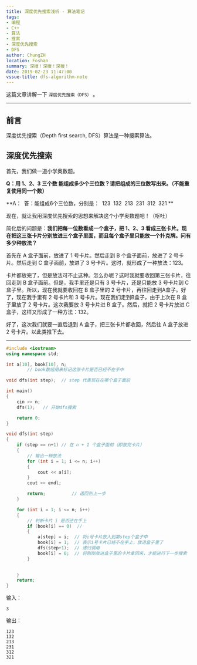```yaml
---
title: 深度优先搜索浅析 - 算法笔记
tags: 
- 编程
- C++
- 算法
- 搜索
- 深度优先搜索
- DFS
author: ChungZH
location: Foshan
summary: 深搜！深搜！深搜！
date: 2019-02-23 11:47:00
vssue-title: dfs-algorithm-note
---
```


这篇文章讲解一下 `深度优先搜索（DFS）` 。

<!-- More --> <!-- more -->

------

## 前言

深度优先搜索（Depth first search, DFS）算法是一种搜索算法。

## 深度优先搜索

首先，我们做一道小学奥数题。

**Q：用 1、2、3 三个数 能组成多少个三位数？请把组成的三位数写出来。（不能重复使用同一个数）**

**A： 
​	答：能组成6个三位数，分别是：
​	123
​	132
​	213
​	231
​	312 
​	321
**

现在，就让我用深度优先搜索的思想来解决这个小学奥数题吧！（呕吐）

简化后的问题是：**我们把每一位数看成一个盒子，把 1、2、3 看成三张卡片。现在把这三张卡片分别放进三个盒子里面，而且每个盒子里只能放一个扑克牌。问有多少种放法？**

首先在 A 盒子面前，放进了 1 号卡片。然后走到 B 个盒子面前，放进了 2 号卡片。然后走到 C 盒子面前，放进了 3 号卡片。这时，就形成了一种放法：123。

卡片都放完了，但是放法可不止这种。怎么办呢？这时我就要收回第三张卡片，往回走到 B 盒子面前。但是，我手里还是只有 3 号卡片，还是只能放 3 号卡片到 C 盒子里。所以，现在我就要收回在 B 盒子里的 2 号卡片，再往回走到A盒子。好了，现在我手里有 2 号卡片和 3 号卡片。现在我们走到B盒子，由于上次在 B 盒子里放了 2 号卡片。这次我要放 3 号卡片进 B 盒子。然后，就把 2 号卡片放进 C 盒子，这样又形成了一种方法：132。

好了，这次我们就要一直后退到 A 盒子，把三张卡片都收回，然后往 A 盒子放进 2 号卡片。以此类推下去。

------

```cpp
#include <iostream>
using namespace std;

int a[10], book[10], n;
        // book数组用来标记这张卡片是否已经不在手中

void dfs(int step);  // step 代表现在在哪个盒子面前

int main()
{
	cin >> n;
	dfs(1);   // 开始dfs搜索

	return 0;
}

void dfs(int step)
{
	if (step == n+1) // 在 n + 1 个盒子面前（即放完卡片）
	{
		// 输出一种放法
		for (int i = 1; i <= n; i++)
		{
			cout << a[i]; 
		}
		cout << endl;

		return;          // 返回到上一步
	}

	for (int i = 1; i <= n; i++)
	{
		// 判断卡片 i 是否还在手上
		if (book[i] == 0)  //
		{
			a[step] = i;  // 将i号卡片放入到第step个盒子中
			book[i] = 1;  // 表示i号卡片已经不在手上，放进盒子里了
			dfs(step+1);  // 递归调用
			book[i] = 0;  // 将刚刚放进盒子里的卡片拿回来，才能进行下一步搜索
		}

		
	}
	return;
}
```

输入：

```
3
```

输出：

```
123
132
213
231
312
321
```


<Vssue title="dfs-algorithm-note" />